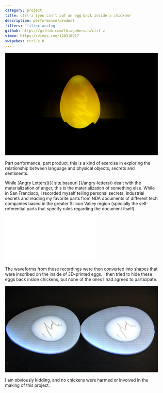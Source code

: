 ```yaml
---
category: project
title: ctrl-z (you can't put an egg back inside a chicken)
description: performance/product
filters: 'filter-analog'
github: https://github.com/thiagohersan/ctrl-z
vimeo: https://vimeo.com/128310917
swipebox: ctrl-z_0
---
```

![](/assets/projects/ctrl-z/ctrl-z_02.jpg)

Part performance, part product, this is a kind of exercise in exploring the relationship between language and physical objects, secrets and sentiments.

While [Angry Letters]({{ site.baseurl }}/angry-letters/) dealt with the materialization of anger, this is the materialization of something else. While in San Francisco, I recorded myself telling personal secrets, industrial secrets and reading my favorite parts from NDA documents of different tech companies based in the greater Silicon Valley region (specially the self-referential parts that specify rules regarding the document itself).

<div class="video-wrapper video-wrapper-16x9">
  <iframe src="//player.vimeo.com/video/128310917?byline=0&title=0&portrait=0" frameborder="0" webkitallowfullscreen mozallowfullscreen allowfullscreen></iframe>
</div>

The waveforms from these recordings were then converted into shapes that were inscribed on the inside of 3D-printed eggs. I then tried to hide these eggs back inside chickens, but none of the ones I had agreed to participate.

![](/assets/projects/ctrl-z/ctrl-z_egg.jpg)

I am obviously kidding, and no chickens were harmed or involved in the making of this project.

